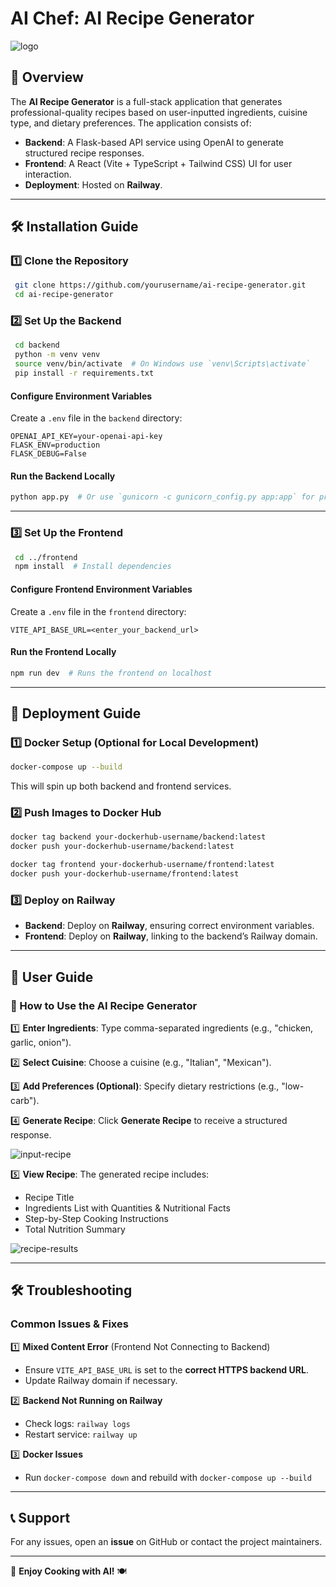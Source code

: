 # AI Chef: AI Recipe Generator


![logo](https://github.com/user-attachments/assets/ddda8110-8280-4455-8f77-65a508a28dc6)


## 📌 Overview

The **AI Recipe Generator** is a full-stack application that generates professional-quality recipes based on user-inputted ingredients, cuisine type, and dietary preferences. The application consists of:

- **Backend**: A Flask-based API service using OpenAI to generate structured recipe responses.
- **Frontend**: A React (Vite + TypeScript + Tailwind CSS) UI for user interaction.
- **Deployment**: Hosted on **Railway**.

---

## 🛠 Installation Guide

### **1️⃣ Clone the Repository**

```sh
 git clone https://github.com/yourusername/ai-recipe-generator.git
 cd ai-recipe-generator
```

### **2️⃣ Set Up the Backend**

```sh
 cd backend
 python -m venv venv
 source venv/bin/activate  # On Windows use `venv\Scripts\activate`
 pip install -r requirements.txt
```

#### **Configure Environment Variables**

Create a `.env` file in the `backend` directory:

```env
OPENAI_API_KEY=your-openai-api-key
FLASK_ENV=production
FLASK_DEBUG=False
```

#### **Run the Backend Locally**

```sh
python app.py  # Or use `gunicorn -c gunicorn_config.py app:app` for production
```

---

### **3️⃣ Set Up the Frontend**

```sh
 cd ../frontend
 npm install  # Install dependencies
```

#### **Configure Frontend Environment Variables**

Create a `.env` file in the `frontend` directory:

```env
VITE_API_BASE_URL=<enter_your_backend_url>
```

#### **Run the Frontend Locally**

```sh
npm run dev  # Runs the frontend on localhost
```

---

## 🚀 Deployment Guide

### **1️⃣ Docker Setup (Optional for Local Development)**

```sh
docker-compose up --build
```

This will spin up both backend and frontend services.

### **2️⃣ Push Images to Docker Hub**

```sh
docker tag backend your-dockerhub-username/backend:latest
docker push your-dockerhub-username/backend:latest

docker tag frontend your-dockerhub-username/frontend:latest
docker push your-dockerhub-username/frontend:latest
```

### **3️⃣ Deploy on Railway**

- **Backend**: Deploy on **Railway**, ensuring correct environment variables.
- **Frontend**: Deploy on **Railway**, linking to the backend’s Railway domain.

---

## 📖 User Guide

### **🌟 How to Use the AI Recipe Generator**

1️⃣ **Enter Ingredients**: Type comma-separated ingredients (e.g., "chicken, garlic, onion").

2️⃣ **Select Cuisine**: Choose a cuisine (e.g., "Italian", "Mexican").

3️⃣ **Add Preferences (Optional)**: Specify dietary restrictions (e.g., "low-carb").

4️⃣ **Generate Recipe**: Click **Generate Recipe** to receive a structured response.

![input-recipe](https://github.com/user-attachments/assets/ff8c1e32-3fc6-4cf1-97a9-0c8b69904860)


5️⃣ **View Recipe**: The generated recipe includes:

- Recipe Title
- Ingredients List with Quantities & Nutritional Facts
- Step-by-Step Cooking Instructions
- Total Nutrition Summary

![recipe-results](https://github.com/user-attachments/assets/e6b16255-2b3a-4237-8e1e-41182b6e937c)


---

## 🛠 Troubleshooting

### **Common Issues & Fixes**

1️⃣ **Mixed Content Error** (Frontend Not Connecting to Backend)

- Ensure `VITE_API_BASE_URL` is set to the **correct HTTPS backend URL**.
- Update Railway domain if necessary.

2️⃣ **Backend Not Running on Railway**

- Check logs: `railway logs`
- Restart service: `railway up`

3️⃣ **Docker Issues**

- Run `docker-compose down` and rebuild with `docker-compose up --build`

---

## 📞 Support

For any issues, open an **issue** on GitHub or contact the project maintainers.

---

🚀 **Enjoy Cooking with AI!** 🍽
